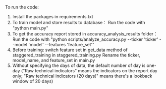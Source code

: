 To run the code:

1. Install the packages in requirements.txt
2. To train model and store results to database：
Run the code with "python main.py" 
3. To get the accuracy report stored in accuracy_analysis_results folder：
Run the code with "python scripts/analyze_accuracy.py --ticker 'ticker' --model 'model' --features 'feature_set'" 
4. Before training: switch feature set in get_data method of staggered_training in staggered_training.py
Rename the ticker, model_name, and feature_set in main.py
5. Without specifying the days of data, the default number of day is one-day 
("Raw technical indicators" means the indicators on the report day only; 
"Raw technical indicators (20 days)" means there's a lookback window of 20 days)
